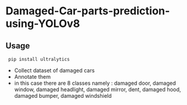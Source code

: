 # Damaged-Car-parts-prediction-using-YOLOv8

## Usage

``` pip install ultralytics```

* Collect dataset of damaged cars
* Annotate them
* in this case there are 8 classes namely : damaged door, damaged window, damaged headlight, damaged mirror, dent, damaged hood, damaged bumper, damaged windshield



